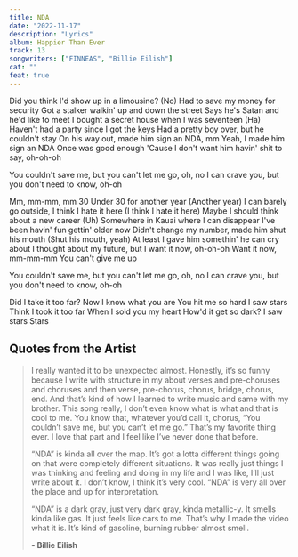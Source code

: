 ```yaml
---
title: NDA
date: "2022-11-17"
description: "Lyrics"
album: Happier Than Ever
track: 13
songwriters: ["FINNEAS", "Billie Eilish"]
cat: ""
feat: true
---
```


<p className="verse-one">
Did you think I'd show up in a limousine? (No)
Had to save my money for security
Got a stalker walkin' up and down the street
Says he's Satan and he'd like to meet
I bought a secret house when I was seventeen (Ha)
Haven't had a party since I got the keys
Had a pretty boy over, but he couldn't stay
On his way out, made him sign an NDA, mm
Yeah, I made him sign an NDA
Once was good enough
'Cause I don't want him havin' shit to say, oh-oh-oh
</p>
<p className="chorus">
You couldn't save me, but you can't let me go, oh, no
I can crave you, but you don't need to know, oh-oh
</p>
<p className="verse-two">
Mm, mm-mm, mm
30 Under 30 for another year (Another year)
I can barely go outside, I think I hate it here (I think I hate it here)
Maybe I should think about a new career (Uh)
Somewhere in Kauai where I can disappear
I've been havin' fun gettin' older now
Didn't change my number, made him shut his mouth (Shut his mouth, yeah)
At least I gave him somethin' he can cry about
I thought about my future, but I want it now, oh-oh-oh
Want it now, mm-mm-mm
You can't give me up
</p>
<p className="chorus">
You couldn't save me, but you can't let me go, oh, no
I can crave you, but you don't need to know, oh-oh
</p>
<p className="outro">
Did I take it too far?
Now I know what you are
You hit me so hard
I saw stars
Think I took it too far
When I sold you my heart
How'd it get so dark?
I saw stars
Stars
</p>

## Quotes from the Artist

<blockquote>

I really wanted it to be unexpected almost. Honestly, it’s so funny because I write with structure in my about verses and pre-choruses and choruses and then verse, pre-chorus, chorus, bridge, chorus, end. And that’s kind of how I learned to write music and same with my brother. This song really, I don’t even know what is what and that is cool to me. You know that, whatever you’d call it, chorus, “You couldn’t save me, but you can’t let me go.” That’s my favorite thing ever. I love that part and I feel like I’ve never done that before.

“NDA” is kinda all over the map. It’s got a lotta different things going on that were completely different situations. It was really just things I was thinking and feeling and doing in my life and I was like, I’ll just write about it. I don’t know, I think it’s very cool. “NDA” is very all over the place and up for interpretation.

“NDA” is a dark gray, just very dark gray, kinda metallic-y. It smells kinda like gas. It just feels like cars to me. That’s why I made the video what it is. It’s kind of gasoline, burning rubber almost smell.

<b>- Billie Eilish</b>

</blockquote>
